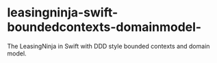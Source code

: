 # leasingninja-swift-boundedcontexts-domainmodel-
The LeasingNinja in Swift with DDD style bounded contexts and domain model.
